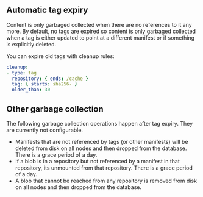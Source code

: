 ## Automatic tag expiry

Content is only garbaged collected when there are no references to it any more. By default, no tags are expired so content is only garbaged collected when a tag is either updated to point at a different manifest or if something is explicitly deleted.

You can expire old tags with cleanup rules:

```yaml
cleanup:
- type: tag
  repository: { ends: /cache }
  tag: { starts: sha256- }
  older_than: 30
```

## Other garbage collection

The following garbage collection operations happen after tag expiry. They are currently not configurable.

* Manifests that are not referenced by tags (or other manifests) will be deleted from disk on all nodes and then dropped from the database. There is a grace period of a day.
* If a blob is in a repository but not referenced by a manifest in that repository, its unmounted from that repository. There is a grace period of a day.
* A blob that cannot be reached from any repository is removed from disk on all nodes and then dropped from the database.